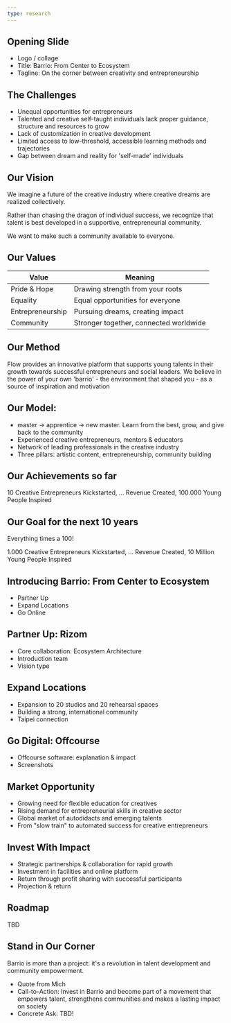 ```yaml
---
type: research
---
```


## Opening Slide

* Logo / collage
* Title: Barrio: From Center to Ecosystem
* Tagline: On the corner between creativity and entrepreneurship

## The Challenges

* Unequal opportunities for entrepreneurs
* Talented and creative self-taught individuals lack proper guidance, structure and resources to grow
* Lack of customization in creative development
* Limited access to low-threshold, accessible learning methods and trajectories
* Gap between dream and reality for 'self-made' individuals

## Our Vision

We imagine a future of the creative industry where creative dreams are realized collectively.

Rather than chasing the dragon of individual success, we recognize that talent is best developed in a supportive, entrepreneurial community.

We want to make such a community available to everyone.

## Our Values

| **Value** | **Meaning** |
|----|----|
| Pride & Hope | Drawing strength from your roots |
| Equality | Equal opportunities for everyone |
| Entrepreneurship | Pursuing dreams, creating impact |
| Community | Stronger together, connected worldwide |

## Our Method

Flow provides an innovative platform that supports young talents in their growth towards successful entrepreneurs and social leaders. We believe in the power of your own 'barrio' - the environment that shaped you - as a source of inspiration and motivation

## Our Model:

* master → apprentice → new master. Learn from the best, grow, and give back to the community
* Experienced creative entrepreneurs, mentors & educators
* Network of leading professionals in the creative industry
* Three pillars: artistic content, entrepreneurship, community building

## Our Achievements so far

10 Creative Entrepreneurs Kickstarted, ... Revenue Created, 100.000 Young People Inspired

## Our Goal for the next 10 years

Everything times a 100!

1\.000 Creative Entrepreneurs Kickstarted, ... Revenue Created, 10 Million Young People Inspired

## Introducing Barrio: From Center to Ecosystem

* Partner Up
* Expand Locations
* Go Online

## Partner Up: Rizom

* Core collaboration: Ecosystem Architecture
* Introduction team
* Vision type

## Expand Locations

* Expansion to 20 studios and 20 rehearsal spaces
* Building a strong, international community
* Taipei connection

## Go Digital: Offcourse

* Offcourse software: explanation & impact
* Screenshots

## Market Opportunity

* Growing need for flexible education for creatives
* Rising demand for entrepreneurial skills in creative sector
* Global market of autodidacts and emerging talents
* From "slow train" to automated success for creative entrepreneurs

## Invest With Impact

* Strategic partnerships & collaboration for rapid growth
* Investment in facilities and online platform
* Return through profit sharing with successful participants
* Projection & return

## Roadmap

TBD

## Stand in Our Corner

Barrio is more than a project: it's a revolution in talent development and community empowerment.

* Quote from Mich
* Call-to-Action: Invest in Barrio and become part of a movement that empowers talent, strengthens communities and makes a lasting impact on society
* Concrete Ask: TBD!


